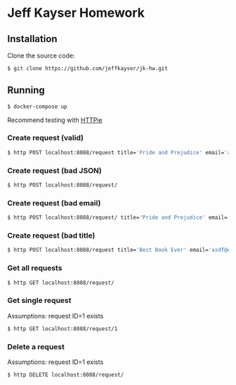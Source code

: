 # Jeff Kayser Homework

## Installation

Clone the source code:

```bash
$ git clone https://github.com/jeffkayser/jk-hw.git
```

## Running

```bash
$ docker-compose up
```

Recommend testing with [HTTPie](https://httpie.org/)


### Create request (valid)

```bash
$ http POST localhost:8088/request title='Pride and Prejudice' email='asdf@example.com'
```


### Create request (bad JSON)

```bash
$ http POST localhost:8088/request/
```


### Create request (bad email)

```bash
$ http POST localhost:8088/request/ title='Pride and Prejudice' email='asdf@a'
```


### Create request (bad title)

```bash
$ http POST localhost:8088/request title='Best Book Ever' email='asdf@example.com'
```


### Get all requests

```bash
$ http GET localhost:8088/request/
```


### Get single request

Assumptions: request ID=1 exists

```bash
$ http GET localhost:8088/request/1
```


### Delete a request

Assumptions: request ID=1 exists

```bash
$ http DELETE localhost:8088/request/
```
